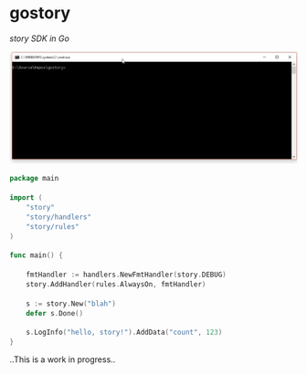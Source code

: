 # gostory
_story SDK in Go_

![simple demo animation](/docs/hello-story.gif)

```go
package main

import (
	"story"
	"story/handlers"
	"story/rules"
)

func main() {

    fmtHandler := handlers.NewFmtHandler(story.DEBUG)
	story.AddHandler(rules.AlwaysOn, fmtHandler)

	s := story.New("blah")
	defer s.Done()

	s.LogInfo("hello, story!").AddData("count", 123)
}
```

..This is a work in progress..
